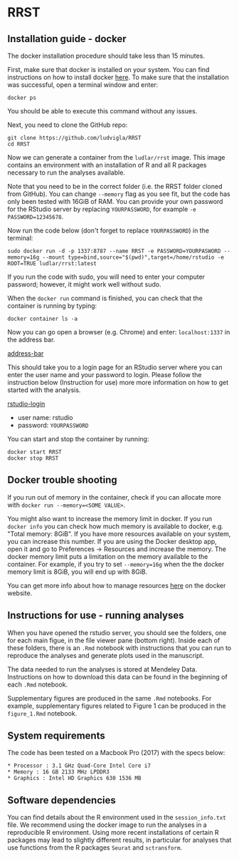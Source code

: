 # RRST

## Installation guide - docker 

The docker installation procedure should take less than 15 minutes.

First, make sure that docker is installed on your system. You can find instructions on how to 
install docker [here](https://docs.docker.com/get-docker/). To make sure that the installation 
was successful, open a terminal window and enter:

````
docker ps
````

You should be able to execute this command without any issues. 

Next, you need to clone the GitHub repo:

````
git clone https://github.com/ludvigla/RRST
cd RRST
````

Now we can generate a container from the `ludlar/rrst` image. This image contains an environment 
with an installation of R and all R packages necessary to run the analyses available.

Note that you need to be in the correct folder (i.e. the RRST folder cloned from GitHub). You can change 
`--memory` flag as you see fit, but the code has only been tested with 16GiB of RAM.
You can provide your own password for the RStudio server by replacing `YOURPASSWORD`, for example 
`-e PASSWORD=12345678`. 

Now run the code below (don't forget to replace `YOURPASSWORD`) in the terminal:

````
sudo docker run -d -p 1337:8787 --name RRST -e PASSWORD=YOURPASWORD --memory=16g --mount type=bind,source="$(pwd)",target=/home/rstudio -e ROOT=TRUE ludlar/rrst:latest
````

If you run the code with sudo, you will need to enter your computer password; however, 
it might work well without sudo.

When the `docker run` command is finished, you  can check that the container is running by typing:

````
docker container ls -a
````

Now you can go open a browser (e.g. Chrome) and enter: `localhost:1337` in the address bar. 

[address-bar](imgs/address_bar.png)

This should take you to a login page for an RStudio server where you can enter the user name and your password to login.
Please follow the instruction below (Instruction for use) more more information on how to get started with 
the analysis.

[rstudio-login](imgs/rstudio-login.png)

* user name: rstudio
* password: `YOURPASSWORD` 

You can start and stop the container by running:

````
docker start RRST
docker stop RRST
````

## Docker trouble shooting

If you run out of memory in the container, check if you can allocate more with 
`docker run --memory=<SOME VALUE>`. 

You might also want to increase the memory limit in docker. If you run `docker info` you can check how much memory is
available to docker, e.g. "Total memory: 8GiB". If you have more resources available on your system, you can increase 
this number. If you are using the Docker desktop app, open it and go to Preferences -> Resources and increase the memory. 
The docker memory limit puts a limitation on the memory available to the container. 
For example, if you try to set `--memory=16g` when the the docker memory limit is 8GiB, you will end up with 8GiB. 

You can get more info about how to manage resources [here](https://docs.docker.com/config/containers/resource_constraints/)
on the docker website.

## Instructions for use - running analyses

When you have opened the rstudio server, you should see the folders, one for each main figue, in the 
file viewer pane (bottom right). Inside each of these folders, there is an `.Rmd` notebook
with instructions that you can run to reproduce the analyses and generate plots used 
in the manuscript. 

The data needed to run the analyses is stored at Mendeley Data. Instructions on how to 
download this data can be found in the beginning of each `.Rmd` notebook. 

Supplementary figures are produced in the same `.Rmd` notebooks. For example, supplementary
figures related to Figure 1 can be produced in the `figure_1.Rmd` notebook.

## System requirements

The code has been tested on a Macbook Pro (2017) with the specs below:

	* Processor : 3.1 GHz Quad-Core Intel Core i7
	* Memory : 16 GB 2133 MHz LPDDR3
	* Graphics : Intel HD Graphics 630 1536 MB

## Software dependencies

You can find details about the R environment used in the `session_info.txt` file. We recommend 
using the docker image to run the analyses in a reproducible R environment. Using more recent 
installations of certain R packages may lead to slightly different results, in particular 
for analyses that use functions from the R packages `Seurat` and `sctransform`.
